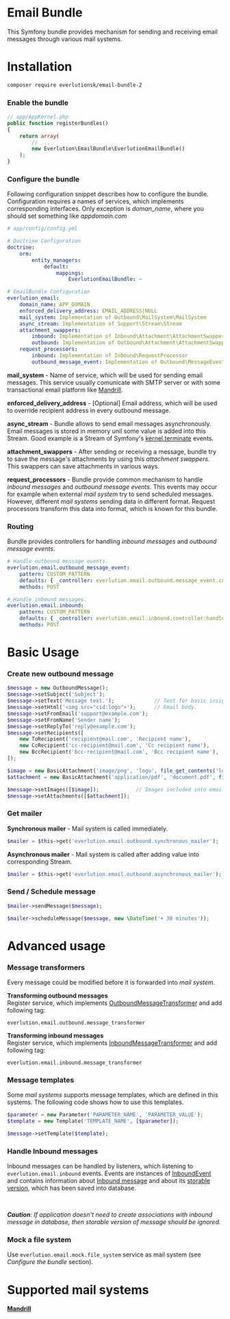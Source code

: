 # Email Bundle

This Symfony bundle provides mechanism for sending and receiving email messages through various mail systems.


# Installation

```sh
composer require everlutionsk/email-bundle-2
```


### Enable the bundle

```php
// app/AppKernel.php
public function registerBundles()
{
    return array(
        // ...
        new Everlution\EmailBundle\EverlutionEmailBundle()
    );
}
```


### Configure the bundle

Following configuration snippet describes how to configure the bundle. Configuration requires a names of services, which implements corresponding interfaces. Only exception is *doman_name*, where you should set something like *appdomain.com*

```yml
# app/config/config.yml

# Doctrine Configuration
doctrine:
    orm:
        entity_managers:
            default:
                mappings:
                    EverlutionEmailBundle: ~

# EmailBundle Configuration
everlution_email:
    domain_name: APP_DOMAIN
    enforced_delivery_address: EMAIL_ADDRESS|NULL
    mail_system: Implementation of Outbound\MailSystem\MailSystem
    async_stream: Implementation of Support\Stream\Stream
    attachment_swappers:
        inbound: Implementation of Inbound\Attachment\AttachmentSwapper
        outbound: Implementation of Outbound\Attachment\AttachmentSwapper
    request_processors:
        inbound: Implementation of Inbound\RequestProcessor
        outbound_message_event: Implementation of Outbound\MessageEvent\RequestProcessor
```

**mail_system** - Name of service, which will be used for sending email messages. This service usually comunicate with SMTP server or with some transactional email platform like [Mandrill](https://www.mandrill.com/).

**enforced_delivery_address** - [Optional] Email address, which will be used to override recipient address in every outbound message.

**async_stream** - Bundle allows to send email messages asynchronously. Email messages is stored in memory unil some value is added into this Stream. Good example is a Stream of Symfony's [kernel.terminate](http://symfony.com/doc/current/components/http_kernel/introduction.html#the-kernel-terminate-event) events.

**attachment_swappers** - After sending or receiving a message, bundle try to save the message's attachments by using this *attachment swappers*. This swappers can save attachments in various ways.

**request_processors** - Bundle provide common mechanism to handle *inbound messages* and *outbound message events*. This events may occur for example when external *mail system* try to send scheduled messages. However, different *mail systems* sending data in different format. Request processors transform this data into format, which is known for this bundle.

### Routing

Bundle provides controllers for handling *inbound messages* and *outbound message events*.

```yml
# Handle outbound message events.
everlution.email.outbound_message_event:
    pattern: CUSTOM_PATTERN
    defaults: { _controller: everlution.email.outbound.message_event.controller:handleMessageEvent }
    methods: POST

# Handle inbound messages.
everlution.email.inbound:
    pattern: CUSTOM_PATTERN
    defaults: { _controller: everlution.email.inbound.controller:handleInbound }
    methods: POST
```

# Basic Usage

### Create new outbound message

```php
$message = new OutboundMessage();
$message->setSubject('Subject');
$message->setText('Message text.');             // Text for basic insight in email client.
$message->setHtml('<img src="cid:logo">');      // Email body.
$message->setFromEmail('support@example.com');
$message->setFromName('Sender name');
$message->setReplyTo('reply@example.com');
$message->setRecipients([
    new ToRecipient('recipient@mail.com', 'Recipient name'),
    new CcRecipient('cc-recipient@mail.com', 'Cc recipient name'),
    new BccRecipient('bcc-recipient@mail.com', 'Bcc recipient name'),
]);

$image = new BasicAttachment('image/png', 'logo', file_get_contents('logo.png'));
$attachment = new BasicAttachment('application/pdf', 'document.pdf', file_get_contents('document.pdf'));

$message->setImages([$image]);            // Images included into email body. 
$message->setAttachments([$attachment]);
```

### Get mailer

**Synchronous mailer** - Mail system is called immediately.
```php
$mailer = $this->get('everlution.email.outbound.synchronous_mailer');
```

**Asynchronous mailer** - Mail system is called after adding value into corresponding Stream.
```php
$mailer = $this->get('everlution.email.outbound.asynchronous_mailer');
```

### Send / Schedule message
```php
$mailer->sendMessage($message);
```

```php
$mailer->scheduleMessage($message, new \DateTime('+ 30 minutes'));
```

# Advanced usage

### Message transformers
Every message could be modified before it is forwarded into *mail system*.

**Transforming outbound messages**<br>
Register service, which implements [OutboundMessageTransformer](Outbound/Message/OutboundMessageTransformer.php) and add following tag:
```
everlution.email.outbound.message_transformer
```

**Transforming inbound messages**<br>
Register service, which implements [InboundMessageTransformer](Inbound/Message/InboundMessageTransformer.php) and add following tag:
```
everlution.email.inbound.message_transformer
```
### Message templates
Some *mail systems* supports message templates, which are defined in this systems. The following code shows how to use this templates.
```php
$parameter = new Parameter('PARAMETER_NAME', 'PARAMETER_VALUE');
$template = new Template('TEMPLATE_NAME', [$parameter]);

$message->setTemplate($template);
```

### Handle Inbound messages
Inbound messages can be handled by listeners, which listening to ```everlution.email.inbound``` events.
Events are instances of [InboundEvent](Inbound/InboundEvent) and contains information about [Inbound message](Inbound/Message/InboundMessage) and about
its [storable version](Entity/StorableInboundMessage), which has been saved into database.

<br>

***Caution**: If application doesn't need to create associations with inbound message in database, then storable version of message should be ignored.*


### Mock a file system
Use ```everlution.email.mock.file_system``` service as mail system (see *Configure the bundle* section).

# Supported mail systems
[**Mandrill**](https://github.com/everlutionsk/MandrillBundle)